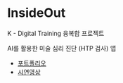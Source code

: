 # InsideOut

K - Digital Training 융복합 프로젝트

AI를 활용한 미술 심리 진단 (HTP 검사) 앱

* [포트폴리오](https://drive.google.com/file/d/1znj5uJy3cyiA5NNDbwiKMLjDuuDPPx_Y/view?usp=sharing)
* [시연영상](https://drive.google.com/file/d/1qquRSbcwNWnen3rlIvBoQk8J_bdFU2YU/view?usp=sharing)